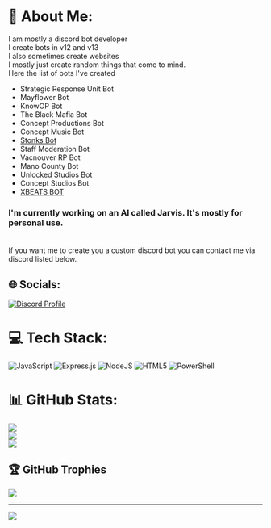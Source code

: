 [discord]: https://discordapp.com/users/648267393604255781
[invite]: https://discord.com/api/oauth2/authorize?client_id=958408122664357968&permissions=2150632448&scope=bot%20applications.commands
[stonksinvite]: https://discord.com/api/oauth2/authorize?client_id=956235326769209444&permissions=2415987728&scope=bot%20applications.commands
# 💫 About Me: 
I am mostly a discord bot developer<br>I create bots in v12 and v13<br>I also sometimes create websites<br>I mostly just create random things that come to mind.<br>Here the list of bots I've created<br>
- Strategic Response Unit Bot
- Mayflower Bot
- KnowOP Bot
- The Black Mafia Bot
- Concept Productions Bot
- Concept Music Bot
- [Stonks Bot][stonksinvite]
- Staff Moderation Bot
- Vacnouver RP Bot
- Mano County Bot
- Unlocked Studios Bot
- Concept Studios Bot
- [XBEATS BOT][invite]

### I'm currently working on an AI called Jarvis. It's mostly for personal use.<br><br>
If you want me to create you a custom discord bot you can contact me via discord listed below.

## 🌐 Socials:
[![Discord Profile](https://img.shields.io/badge/Discord-%237289DA.svg?logo=discord&logoColor=white)](https://discordapp.com/users/648267393604255781) 

# 💻 Tech Stack:
![JavaScript](https://img.shields.io/badge/javascript-%23323330.svg?style=plastic&logo=javascript&logoColor=%23F7DF1E) ![Express.js](https://img.shields.io/badge/express.js-%23404d59.svg?style=plastic&logo=express&logoColor=%2361DAFB) ![NodeJS](https://img.shields.io/badge/node.js-6DA55F?style=plastic&logo=node.js&logoColor=white) ![HTML5](https://img.shields.io/badge/html5-%23E34F26.svg?style=plastic&logo=html5&logoColor=white) ![PowerShell](https://img.shields.io/badge/PowerShell-%235391FE.svg?style=plastic&logo=powershell&logoColor=white)
# 📊 GitHub Stats:
![](https://github-readme-stats.vercel.app/api?username=SniperrifleXD&theme=tokyonight&hide_border=false&include_all_commits=true&count_private=true)<br/>
![](https://github-readme-streak-stats.herokuapp.com/?user=SniperrifleXD&theme=tokyonight&hide_border=false)<br/>
![](https://github-readme-stats.vercel.app/api/top-langs/?username=SniperrifleXD&theme=tokyonight&hide_border=false&include_all_commits=true&count_private=true&layout=compact)

## 🏆 GitHub Trophies
![](https://github-profile-trophy.vercel.app/?username=SniperrifleXD&theme=radical&no-frame=false&no-bg=true&margin-w=4)

---
[![](https://visitcount.itsvg.in/api?id=SniperrifleXD&icon=2&color=0)](https://visitcount.itsvg.in)

<!-- Proudly created with GPRM ( https://gprm.itsvg.in ) -->
